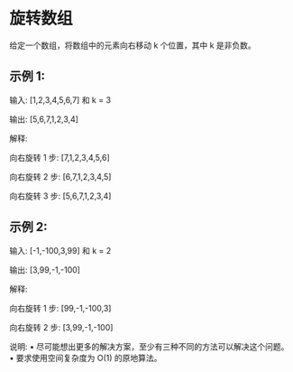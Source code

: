 # 旋转数组

给定一个数组，将数组中的元素向右移动 k 个位置，其中 k 是非负数。

## 示例 1:

输入: [1,2,3,4,5,6,7] 和 k = 3

输出: [5,6,7,1,2,3,4]

解释:

向右旋转 1 步: [7,1,2,3,4,5,6]

向右旋转 2 步: [6,7,1,2,3,4,5]

向右旋转 3 步: [5,6,7,1,2,3,4]

## 示例 2:

输入: [-1,-100,3,99] 和 k = 2

输出: [3,99,-1,-100]

解释: 

向右旋转 1 步: [99,-1,-100,3]

向右旋转 2 步: [3,99,-1,-100]

说明:
	•	尽可能想出更多的解决方案，至少有三种不同的方法可以解决这个问题。
	•	要求使用空间复杂度为 O(1) 的原地算法。


